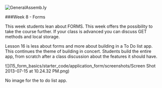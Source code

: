 ![GeneralAssemb.ly](https://github.com/generalassembly/ga-ruby-on-rails-for-devs/raw/master/images/ga.png "GeneralAssemb.ly")

###Week 8 - Forms

This week students lean about FORMS. This week offers the possibility to take the course further. If your class is advanced you can discuss GET methods and local storage. 

Lesson 16 is less about forms and more about building in a To Do list app. This continues the theme of building in concert. Students build the entire app, from scratch after a class discussion about the features it should have. 

![](15_form_basics/starter_code/application_form/screenshots/Screen Shot 2013-07-15 at 10.24.32 PM.png)

No image for the to do list app.